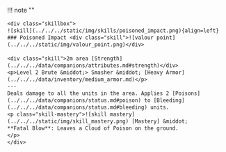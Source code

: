 !!! note ""

    <div class="skillbox">
    ![skill](../../../static/img/skills/poisoned_impact.png){align=left}
    ### Poisoned Impact <div class="skill">![valour point](../../../static/img/valour_point.png)</div>

    <div class="skill">2m area [Strength](../../../data/companions/attributes.md#strength)</div>
    <p>Level 2 Brute &middot;> Smasher &middot; [Heavy Armor](../../../data/inventory/medium_armor.md)</p>
    ---
    Deals damage to all the units in the area. Applies 2 [Poisons](../../../data/companions/status.md#poison) to [Bleeding](../../../data/companions/status.md#bleeding) units.
    <p class="skill-mastery">![skill mastery](../../../static/img/skill_mastery.png) [Mastery] &middot; 
    **Fatal Blow**: Leaves a Cloud of Poison on the ground.
    </p>
    </div>
